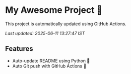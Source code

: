 # My Awesome Project 🚀

This project is automatically updated using GitHub Actions.

_Last updated: 2025-06-11 13:27:47 IST_

## Features
- Auto-update README using Python 🐍
- Auto Git push with GitHub Actions 🤖
